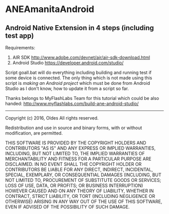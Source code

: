 # ANEAmanitaAndroid
Android Native Extension in 4 steps (including test app)
------------------------

Requirements:

1. AIR SDK http://www.adobe.com/devnet/air/air-sdk-download.html
2. Android Studio https://developer.android.com/studio/

Script goall.bat will do everything including building and running test if some device is connected.
The only thing which is not made using this script is *making an Android project* which must be done from Android Studio as I don't know, how to update it from a script so far.

Thanks belongs to MyFlashLabs Team for this tutorial which could be also handed: http://www.myflashlabs.com/build-ane-android-studio/

- - - - - - - - - - - - -
Copyright (c) 2016, Oldes
All rights reserved.

Redistribution and use in source and binary forms, with or without modification, are permitted.

THIS SOFTWARE IS PROVIDED BY THE COPYRIGHT HOLDERS AND CONTRIBUTORS "AS IS" AND ANY EXPRESS OR IMPLIED WARRANTIES, INCLUDING, BUT NOT LIMITED TO, THE IMPLIED WARRANTIES OF MERCHANTABILITY AND FITNESS FOR A PARTICULAR PURPOSE ARE DISCLAIMED. IN NO EVENT SHALL THE COPYRIGHT HOLDER OR CONTRIBUTORS BE LIABLE FOR ANY DIRECT, INDIRECT, INCIDENTAL, SPECIAL, EXEMPLARY, OR CONSEQUENTIAL DAMAGES (INCLUDING, BUT NOT LIMITED TO, PROCUREMENT OF SUBSTITUTE GOODS OR SERVICES; LOSS OF USE, DATA, OR PROFITS; OR BUSINESS INTERRUPTION) HOWEVER CAUSED AND ON ANY THEORY OF LIABILITY, WHETHER IN CONTRACT, STRICT LIABILITY, OR TORT (INCLUDING NEGLIGENCE OR OTHERWISE) ARISING IN ANY WAY OUT OF THE USE OF THIS SOFTWARE, EVEN IF ADVISED OF THE POSSIBILITY OF SUCH DAMAGE.